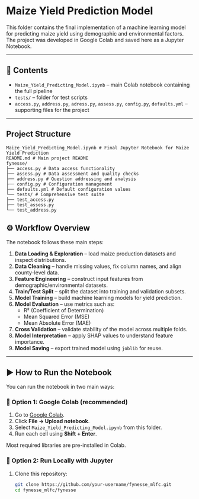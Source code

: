 # Maize Yield Prediction Model 

This folder contains the final implementation of a machine learning model for predicting maize yield using demographic and environmental factors.  
The project was developed in Google Colab and saved here as a Jupyter Notebook.

---

## 📂 Contents
- `Maize_Yield_Predicting_Model.ipynb` – main Colab notebook containing the full pipeline
- `tests/` – folder for test scripts
- `access.py`, `address.py`, `adress.py`, `assess.py`, `config.py`, `defaults.yml` – supporting files for the project

---
## Project Structure
```
Maize_Yield_Predicting_Model.ipynb # Final Jupyter Notebook for Maize Yield Prediction
README.md # Main project README
fynesse/
├── access.py # Data access functionality
├── assess.py # Data assessment and quality checks
├── address.py # Question addressing and analysis
├── config.py # Configuration management
├── defaults.yml # Default configuration values
└── tests/ # Comprehensive test suite
├── test_access.py
├── test_assess.py
└── test_address.py
```

## ⚙️ Workflow Overview
The notebook follows these main steps:
1. **Data Loading & Exploration** – load maize production datasets and inspect distributions.
2. **Data Cleaning** – handle missing values, fix column names, and align county-level data.
3. **Feature Engineering** – construct input features from demographic/environmental datasets.
4. **Train/Test Split** – split the dataset into training and validation subsets.
5. **Model Training** – build machine learning models for yield prediction.
6. **Model Evaluation** – use metrics such as:
   - R² (Coefficient of Determination)
   - Mean Squared Error (MSE)
   - Mean Absolute Error (MAE)
7. **Cross Validation** – validate stability of the model across multiple folds.
8. **Model Interpretation** – apply SHAP values to understand feature importance.
9. **Model Saving** – export trained model using `joblib` for reuse.

---

## ▶️ How to Run the Notebook

You can run the notebook in two main ways:

### 🔹 Option 1: Google Colab (recommended)
1. Go to [Google Colab](https://colab.research.google.com/).  
2. Click **File → Upload notebook**.  
3. Select `Maize_Yield_Predicting_Model.ipynb` from this folder.  
4. Run each cell using **Shift + Enter**.  

Most required libraries are pre-installed in Colab.

### 🔹 Option 2: Run Locally with Jupyter
1. Clone this repository:
   ```bash
   git clone https://github.com/your-username/fynesse_mlfc.git
   cd fynesse_mlfc/fynesse
